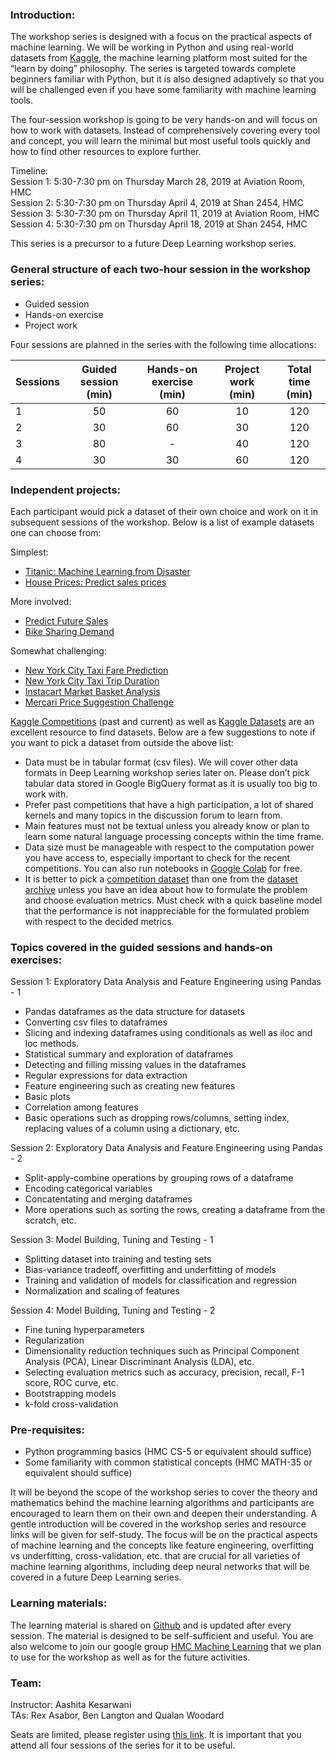 ### Introduction:

The workshop series is designed with a focus on the practical aspects of machine learning. We will be working in Python and using real-world datasets from [Kaggle](https://www.kaggle.com), the machine learning platform most suited for the “learn by doing” philosophy. The series is targeted towards complete beginners familiar with Python, but it is also designed adaptively so that you will be challenged even if you have some familiarity with machine learning tools. 


The four-session workshop is going to be very hands-on and will focus on how to work with datasets. Instead of comprehensively covering every tool and concept, you will learn the minimal but most useful tools quickly and how to find other resources to explore further.  

Timeline:  
Session 1: 5:30-7:30 pm on Thursday March 28, 2019 at Aviation Room, HMC   
Session 2: 5:30-7:30 pm on Thursday April 4, 2019 at Shan 2454, HMC   
Session 3: 5:30-7:30 pm on Thursday April 11, 2019 at Aviation Room, HMC    
Session 4: 5:30-7:30 pm on Thursday April 18, 2019 at Shan 2454, HMC   

This series is a precursor to a future Deep Learning workshop series. 

### General structure of each two-hour session in the workshop series:
* Guided session
* Hands-on exercise
* Project work

Four sessions are planned in the series with the following time allocations:

| Sessions | Guided session (min) | Hands-on exercise (min) | Project work (min) | Total time (min) |
|----------|:----------:|:----------:|:----------:|:----------------:|
| 1 | 50 | 60 | 10 | 120 |
| 2 | 30 | 60 | 30 | 120 |
| 3 | 80 | -  | 40 | 120 |
| 4 | 30 | 30 | 60 | 120 |

### Independent projects:
Each participant would pick a dataset of their own choice and work on it in subsequent sessions of the workshop. Below is a list of example datasets one can choose from:

Simplest:  
* [Titanic: Machine Learning from Disaster](https://www.kaggle.com/c/titanic)
* [House Prices: Predict sales prices](https://www.kaggle.com/c/house-prices-advanced-regression-techniques)

More involved:
* [Predict Future Sales](https://www.kaggle.com/c/competitive-data-science-predict-future-sales)
* [Bike Sharing Demand](https://www.kaggle.com/c/bike-sharing-demand/data)

Somewhat challenging:
* [New York City Taxi Fare Prediction](https://www.kaggle.com/c/new-york-city-taxi-fare-prediction)
* [New York City Taxi Trip Duration](https://www.kaggle.com/c/nyc-taxi-trip-duration/data)
* [Instacart Market Basket Analysis](https://www.kaggle.com/c/instacart-market-basket-analysis/data)
* [Mercari Price Suggestion Challenge](https://www.kaggle.com/c/mercari-price-suggestion-challenge/data)


[Kaggle Competitions](https://www.kaggle.com/competitions) (past and current) as well as [Kaggle Datasets](https://www.kaggle.com/datasets) are an excellent resource to find datasets. Below are a few suggestions to note if you want to pick a dataset from outside the above list:
* Data must be in tabular format (csv files). We will cover other data formats in Deep Learning workshop series later on. Please don’t pick tabular data stored in Google BigQuery format as it is usually too  big to work with.
* Prefer past competitions that have a high participation, a lot of shared kernels and many topics in the discussion forum to learn from.
* Main features must not be textual unless you already know or plan to learn some natural language processing concepts within the time frame.
* Data size must be manageable with respect to the computation power you have access to, especially important to check for the recent competitions. You can also run notebooks in [Google Colab](https://research.google.com/colaboratory/faq.html) for free.
* It is better to pick a [competition dataset](https://www.kaggle.com/competitions) than one from the [dataset archive](https://www.kaggle.com/datasets) unless you have an idea about how to formulate the problem and choose evaluation metrics. Must check with a quick baseline model that the performance is not inappreciable for the formulated problem with respect to the decided metrics. 




### Topics covered in the guided sessions and hands-on exercises:  
Session 1: Exploratory Data Analysis and Feature Engineering using Pandas - 1
- Pandas dataframes as the data structure for datasets
- Converting csv files to dataframes 
- Slicing and indexing dataframes using conditionals as well as iloc and loc methods.
- Statistical summary and exploration of dataframes
- Detecting and filling missing values in the dataframes 
- Regular expressions for data extraction
- Feature engineering such as creating new features 
- Basic plots
- Correlation among features
- Basic operations such as dropping rows/columns, setting index, replacing values of a column using a dictionary, etc.

Session 2: Exploratory Data Analysis and Feature Engineering using Pandas - 2
- Split-apply-combine operations by grouping rows of a dataframe 
- Encoding categorical variables 
- Concatentating and merging dataframes 
- More operations such as sorting the rows, creating a dataframe from the scratch, etc. 

Session 3: Model Building, Tuning and Testing - 1
- Splitting dataset into training and testing sets
- Bias-variance tradeoff, overfitting and underfitting of models
- Training and validation of models for classification and regression
- Normalization and scaling of features
    
Session 4: Model Building, Tuning and Testing - 2
- Fine tuning hyperparameters
- Regularization
- Dimensionality reduction techniques such as Principal Component Analysis (PCA), Linear Discriminant Analysis (LDA), etc.
- Selecting evaluation metrics such as accuracy, precision, recall, F-1 score, ROC curve, etc.
- Bootstrapping models
- k-fold cross-validation

### Pre-requisites:
* Python programming basics (HMC CS-5 or equivalent should suffice)
* Some familiarity with common statistical concepts (HMC MATH-35 or equivalent should suffice)

It will be beyond the scope of the workshop series to cover the theory and mathematics behind the machine learning algorithms and participants are encouraged to learn them on their own and deepen their understanding. A gentle introduction will be covered in the workshop series and resource links will be given for self-study. The focus will be on the practical aspects of machine learning and the concepts like feature engineering, overfitting vs underfitting, cross-validation, etc. that are crucial for all varieties of machine learning algorithms, including deep neural networks that will be covered in a future Deep Learning series.

### Learning materials:
The learning material is shared on [Github](https://github.com/AashitaK/ML-Workshops) and is updated after every session. The material is designed to be self-sufficient and useful. You are also welcome to join our google group [HMC Machine Learning](https://groups.google.com/forum/#!forum/hmc-machine-learning) that we plan to use for the workshop as well as for the future activities.

### Team:
Instructor: Aashita Kesarwani  
TAs: Rex Asabor, Ben Langton and Qualan Woodard


Seats are limited, please register using [this link](https://forms.gle/wFA1q9eqG3hgn2xN6). It is important that you attend all four sessions of the series for it to be useful.
